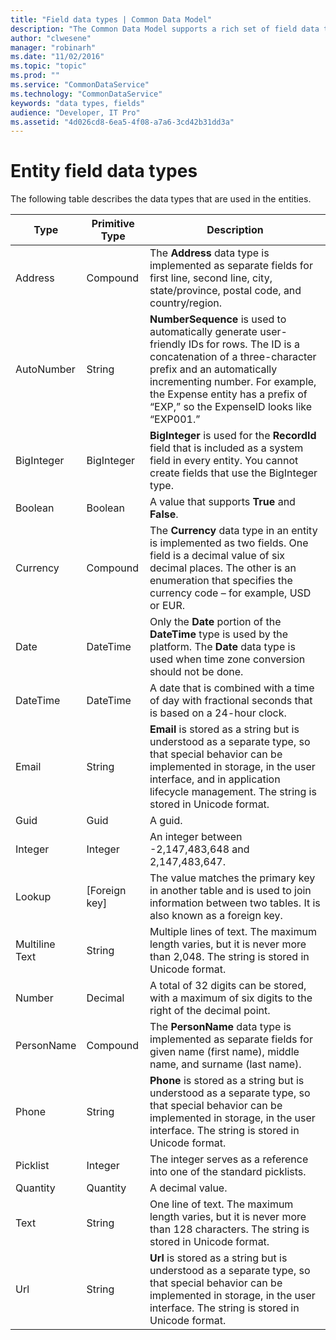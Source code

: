 ```yaml
---
title: "Field data types | Common Data Model"
description: "The Common Data Model supports a rich set of field data types."
author: "clwesene"
manager: "robinarh"
ms.date: "11/02/2016"
ms.topic: "topic"
ms.prod: ""
ms.service: "CommonDataService"
ms.technology: "CommonDataService"
keywords: "data types, fields"
audience: "Developer, IT Pro"
ms.assetid: "4d026cd8-6ea5-4f08-a7a6-3cd42b31dd3a"
---
```


# Entity field data types

The following table describes the data types that are used in the entities.

Type | Primitive Type | Description
---|---|---
Address | Compound | The **Address** data type is implemented as separate fields for first line, second line, city, state/province, postal code, and country/region.
AutoNumber | String | __NumberSequence__ is used to automatically generate user-friendly IDs for rows. The ID is a concatenation of a three-character prefix and an automatically incrementing number. For example, the Expense entity has a prefix of “EXP,” so the ExpenseID looks like “EXP001.”
BigInteger | BigInteger | __BigInteger__ is used for the __RecordId__ field that is included as a system field in every entity. You cannot create fields that use the BigInteger type.
Boolean | Boolean | A value that supports __True__ and __False__.
Currency | Compound | The __Currency__ data type in an entity is implemented as two fields. One field is a decimal value of six decimal places. The other is an enumeration that specifies the currency code – for example, USD or EUR.
Date | DateTime | Only the __Date__ portion of the __DateTime__ type is used by the platform. The __Date__ data type is used when time zone conversion should not be done.
DateTime | DateTime | A date that is combined with a time of day with fractional seconds that is based on a 24-hour clock.
Email | String | __Email__ is stored as a string but is understood as a separate type, so that special behavior can be implemented in storage, in the user interface, and in application lifecycle management. The string is stored in Unicode format.
Guid | Guid | A guid.
Integer | Integer | An integer between -2,147,483,648 and 2,147,483,647.
Lookup | [Foreign key] | The value matches the primary key in another table and is used to join information between two tables. It is also known as a foreign key.
Multiline Text | String | Multiple lines of text. The maximum length varies, but it is never more than 2,048. The string is stored in Unicode format.
Number | Decimal | A total of 32 digits can be stored, with a maximum of six digits to the right of the decimal point.
PersonName | Compound | The **PersonName** data type is implemented as separate fields for given name (first name), middle name, and surname (last name).
Phone | String | __Phone__ is stored as a string but is understood as a separate type, so that special behavior can be implemented in storage, in the user interface. The string is stored in Unicode format.
Picklist | Integer | The integer serves as a reference into one of the standard picklists.
Quantity | Quantity | A decimal value.
Text | String | One line of text. The maximum length varies, but it is never more than 128 characters. The string is stored in Unicode format.
Url | String | __Url__ is stored as a string but is understood as a separate type, so that special behavior can be implemented in storage, in the user interface. The string is stored in Unicode format.
